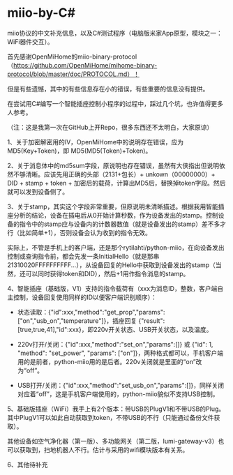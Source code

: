 # miio-by-C#

miio协议的中文补充信息，以及C#测试程序（电脑版米家App原型，模块之一：WiFi器件交互）。

首先感谢OpenMiHome的miio-binary-protocol（https://github.com/OpenMiHome/mihome-binary-protocol/blob/master/doc/PROTOCOL.md）！

但是有些遗憾，其中的有些信息存在小的错误，有些重要的信息没有提供。

在尝试用C#编写一个智能插座控制小程序的过程中，踩过几个坑，也许值得更多人参考。

（注：这是我第一次在GitHub上开Repo，很多东西还不太明白，大家原谅）

1、关于加密解密用的IV，OpenMiHome中的说明存在错误，应为 MD5(Key+Token)，即 MD5(MD5(Token)+Token)。

2、关于消息体中的md5sum字段，原说明也存在错误，虽然有大侠指出但说明依然不够清晰。应该先用正确的头部（2131+包长）+ unkown（00000000）+ DID + stamp + token + 加密后的载荷，计算出MD5后，替换掉token字段。然后就可以发到设备侧了。

3、关于stamp，其实这个字段非常重要，但原说明未清晰描述。根据我用智能插座分析的结论，设备在插电后从0开始计算秒数，作为设备发出的stamp。控制设备的指令中的stamp应与设备内的计数器数值（就是设备发出的stamp）差不多才行（比如简单+1），否则设备会认为收到的指令无效。

   实际上，不管是手机上的客户端，还是那个rytilahti/python-miio，在向设备发出控制或查询指令前，都会先发一条InitialHello（就是那串21310020FFFFFFFFFF...），从设备回复的Hello中获取到设备发出的stamp（当然，还可以同时获得token和DID），然后+1用作指令消息的stamp。

4、智能插座（基础版，V1）支持的指令载荷有（xxx为消息ID，整数，客户端自主控制，设备回复使用同样的ID以便客户端识别顺序）：

 - 状态读取：{"id":xxx,"method":"get_prop","params":["on","usb_on","temperature"]}，插座回复 {"result":[true,true,41],"id":xxx}，即220v开关状态、USB开关状态，以及温度。

 - 220v打开/关闭：{"id":xxx,"method":"set_on","params":[]} 或 {"id": 1, "method": "set_power", "params": ["on"]}，两种格式都可以，手机客户端用的是前者，python-miio用的是后者。220v关闭就是里面的“on”改为“off”。

 - USB打开/关闭：{"id":xxx,"method":"set_usb_on","params":[]}，同样关闭对应着“off”，这是手机客户端使用的，python-miio貌似不支持USB控制。

5、基础版插座（WiFi）我手上有2个版本：带USB的PlugV1和不带USB的Plug。其中PlugV1可以如此自动获取到token，不带USB的不行（只能通过备份文件获取）。

   其他设备如空气净化器（第一版）、多功能网关（第二版，lumi-gateway-v3）也可以获取到，扫地机器人不行。估计与采用的wifi模块版本有关系。

6、其他待补充
